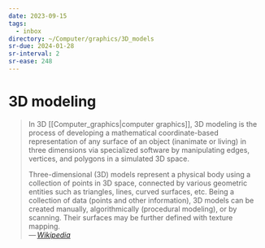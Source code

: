 ```yaml
---
date: 2023-09-15
tags:
  - inbox
directory: ~/Computer/graphics/3D_models
sr-due: 2024-01-28
sr-interval: 2
sr-ease: 248
---
```


# 3D modeling

> In 3D [[Computer_graphics|computer graphics]], 3D modeling is the process of
> developing a mathematical coordinate-based representation of any surface of an
> object (inanimate or living) in three dimensions via specialized software by
> manipulating edges, vertices, and polygons in a simulated 3D space.
>
> Three-dimensional (3D) models represent a physical body using a collection of
> points in 3D space, connected by various geometric entities such as triangles,
> lines, curved surfaces, etc. Being a collection of data (points and other
> information), 3D models can be created manually, algorithmically (procedural
> modeling), or by scanning. Their surfaces may be further defined with texture
> mapping.\
> — <cite>[Wikipedia](https://en.wikipedia.org/wiki/3D_modeling)</cite>